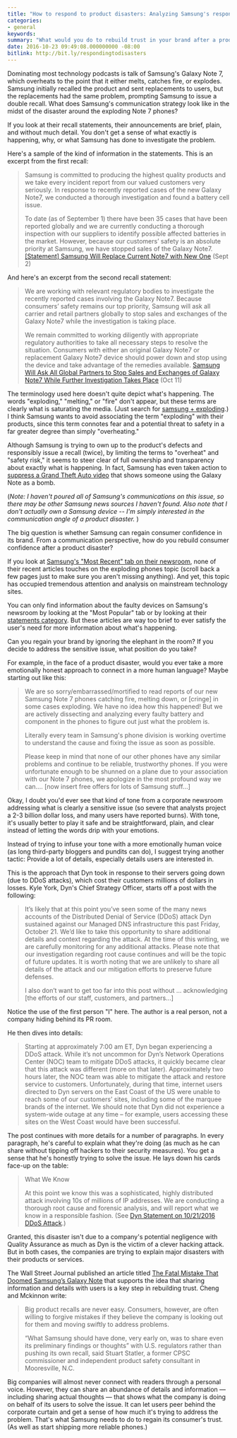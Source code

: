 ```yaml
---
title: "How to respond to product disasters: Analyzing Samsung's response to their exploding phones in contrast to Dyn's response to the DDoS attack"
categories:
- general
keywords: 
summary: "What would you do to rebuild trust in your brand after a product disaster like Samsung's exploding phones? I looked at Samsung's recall notice and newsroom articles to see what strategies they employed, but I found the communication brief, plain, and short of any detail that would help rekindle trust. If company's want to gain user trust, they must share more information and details with users, as Dyn did in their company blog posts after the recent DDoS attacks. Particularly, the information the company shares should align with the kind of information users want to see."
date: 2016-10-23 09:49:08.000000000 -08:00
bitlink: http://bit.ly/respondingtodisasters
---
```


Dominating most technology podcasts is talk of Samsung's Galaxy Note 7, which overheats to the point that it either melts, catches fire, or explodes. Samsung initially recalled the product and sent replacements to users, but the replacements had the same problem, prompting Samsung to issue a double recall. What does Samsung's communication strategy look like in the midst of the disaster around the exploding Note 7 phones?

If you look at their recall statements, their announcements are brief, plain, and without much detail. You don't get a sense of what exactly is happening, why, or what Samsung has done to investigate the problem.

Here's a sample of the kind of information in the statements. This is an excerpt from the first recall: 

>Samsung is committed to producing the highest quality products and we take every incident report from our valued customers very seriously. In response to recently reported cases of the new Galaxy Note7, we conducted a thorough investigation and found a battery cell issue.
>
>To date (as of September 1) there have been 35 cases that have been reported globally and we are currently conducting a thorough inspection with our suppliers to identify possible affected batteries in the market. However, because our customers’ safety is an absolute priority at Samsung, we have stopped sales of the Galaxy Note7. [[Statement] Samsung Will Replace Current Note7 with New One](https://news.samsung.com/global/statement-on-galaxy-note7) (Sept 2)

And here's an excerpt from the second recall statement:

>We are working with relevant regulatory bodies to investigate the recently reported cases involving the Galaxy Note7. Because consumers’ safety remains our top priority, Samsung will ask all carrier and retail partners globally to stop sales and exchanges of the Galaxy Note7 while the investigation is taking place.
> 
>We remain committed to working diligently with appropriate regulatory authorities to take all necessary steps to resolve the situation. Consumers with either an original Galaxy Note7 or replacement Galaxy Note7 device should power down and stop using the device and take advantage of the remedies available. [Samsung Will Ask All Global Partners to Stop Sales and Exchanges of Galaxy Note7 While Further Investigation Takes Place](https://news.samsung.com/global/samsung-will-ask-all-global-partners-to-stop-sales-and-exchanges-of-galaxy-note7-while-further-investigation-takes-place) (Oct 11)

The terminology used here doesn't quite depict what's happening. The words "exploding," "melting," or "fire" don't appear, but these terms are clearly what is saturating the media. (Just search for [samsung + exploding](https://www.google.com/webhp?sourceid=chrome-instant&ion=1&espv=2&ie=UTF-8#q=samsung%20exploding).) I think Samsung wants to avoid associating the term "exploding" with their products, since this term connotes fear and a potential threat to safety in a far greater degree than simply "overheating." 

Although Samsung is trying to own up to the product's defects and responsibly issue a recall (twice), by limiting the terms to "overheat" and "safety risk," it seems to steer clear of full ownership and transparency about exactly what is happening. In fact, Samsung has even taken action to [suppress a Grand Theft Auto video](http://www.theverge.com/2016/10/19/13333386/samsung-galaxy-note-7-gta-mod-youtube-takedown) that shows someone using the Galaxy Note as a bomb.

(*Note: I haven't poured all of Samsung's communications on this issue, so there may be other Samsung news sources I haven't found. Also note that I don't actually own a Samsung device -- I'm simply interested in the communication angle of a product disaster.* )

The big question is whether Samsung can regain consumer confidence in its brand. From a communication perspective, how do you rebuild consumer confidence after a product disaster? 

If you look at [Samsung's "Most Recent" tab on their newsroom](https://news.samsung.com/global/), none of their recent articles touches on the exploding phones topic (scroll back a few pages just to make sure you aren't missing anything). And yet, this topic has occupied tremendous attention and analysis on mainstream technology sites. 

You can only find information about the faulty devices on Samsung's newsroom by looking at the "Most Popular" tab or by looking at their [statements category](https://news.samsung.com/global/category/press-resources/issuesfacts/statements). But these articles are way too brief to ever satisfy the user's need for more information about what's happening.

Can you regain your brand by ignoring the elephant in the room? If you decide to address the sensitive issue, what position do you take? 

For example, in the face of a product disaster, would you ever take a more emotionally honest approach to connect in a more human language? Maybe starting out like this:

> We are so sorry/embarrassed/mortified to read reports of our new Samsung Note 7 phones catching fire, melting down, or [cringe] in some cases exploding. We have no idea how this happened! But we are actively dissecting and analyzing every faulty battery and component in the phones to figure out just what the problem is. 
> 
> Literally every team in Samsung's phone division is working overtime to understand the cause and fixing the issue as soon as possible. 
>
> Please keep in mind that none of our other phones have any similar problems and continue to be reliable, trustworthy phones. If you were unfortunate enough to be shunned on a plane due to your association with our Note 7 phones, we apologize in the most profound way we can.... [now insert free offers for lots of Samsung stuff...]

Okay, I doubt you'd ever see that kind of tone from a corporate newsroom addressing what is clearly a sensitive issue (so severe that analysts project a 2-3 billion dollar loss, and many users have reported burns). With tone, it's usually better to play it safe and be straightforward, plain, and clear instead of letting the words drip with your emotions. 

Instead of trying to infuse your tone with a more emotionally human voice (as long third-party bloggers and pundits can do), I suggest trying another tactic: Provide a lot of details, especially details users are interested in.

This is the approach that Dyn took in response to their servers going down (due to DDoS attacks), which cost their customers millions of dollars in losses. Kyle York, Dyn's Chief Strategy Officer, starts off a post with the following:

> It’s likely that at this point you’ve seen some of the many news accounts of the Distributed Denial of Service (DDoS) attack Dyn sustained against our Managed DNS infrastructure this past Friday, October 21. We’d like to take this opportunity to share additional details and context regarding the attack. At the time of this writing, we are carefully monitoring for any additional attacks. Please note that our investigation regarding root cause continues and will be the topic of future updates. It is worth noting that we are unlikely to share all details of the attack and our mitigation efforts to preserve future defenses.
>  
>  I also don’t want to get too far into this post without ... acknowledging [the efforts of our staff, customers, and partners...]
 
Notice the use of the first person "I" here. The author is a real person, not a company hiding behind its PR room.

He then dives into details:

>Starting at approximately 7:00 am ET, Dyn began experiencing a DDoS attack. While it’s not uncommon for Dyn’s Network Operations Center (NOC) team to mitigate DDoS attacks, it quickly became clear that this attack was different (more on that later). Approximately two hours later, the NOC team was able to mitigate the attack and restore service to customers. Unfortunately, during that time, internet users directed to Dyn servers on the East Coast of the US were unable to reach some of our customers’ sites, including some of the marquee brands of the internet. We should note that Dyn did not experience a system-wide outage at any time – for example, users accessing these sites on the West Coast would have been successful.

The post continues with more details for a number of paragraphs. In every paragraph, he's careful to explain what they're doing (as much as he can share without tipping off hackers to their security measures). You get a sense that he's honestly trying to solve the issue. He lays down his cards face-up on the table:

> What We Know
> 
> At this point we know this was a sophisticated, highly distributed attack involving 10s of millions of IP addresses. We are conducting a thorough root cause and forensic analysis, and will report what we know in a responsible fashion. (See [Dyn Statement on 10/21/2016 DDoS Attack](http://hub.dyn.com/dyn-blog/dyn-statement-on-10-21-2016-ddos-attack).)
  
Granted, this disaster isn't due to a company's potential negligence with Quality Assurance as much as Dyn is the victim of a clever hacking attack. But in both cases, the companies are trying to explain major disasters with their products or services.

The Wall Street Journal published an article titled [The Fatal Mistake That Doomed Samsung’s Galaxy Note](http://www.wsj.com/articles/the-fatal-mistake-that-doomed-samsungs-galaxy-note-1477248978) that supports the idea that sharing information and details with users is a key step in rebuilding trust. Cheng and Mckinnon write:

> Big product recalls are never easy. Consumers, however, are often willing to forgive mistakes if they believe the company is looking out for them and moving swiftly to address problems.
>
> “What Samsung should have done, very early on, was to share even its preliminary findings or thoughts” with U.S. regulators rather than pushing its own recall, said Stuart Statler, a former CPSC commissioner and independent product safety consultant in Mooresville, N.C.

Big companies will almost never connect with readers through a personal voice. However, they can share an abundance of details and information &mdash; including sharing actual thoughts &mdash; that shows what the company is doing on behalf of its users to solve the issue. It can let users peer behind the corporate curtain and get a sense of how much it's trying to address the problem. That's what Samsung needs to do to regain its consumer's trust. (As well as start shipping more reliable phones.)

